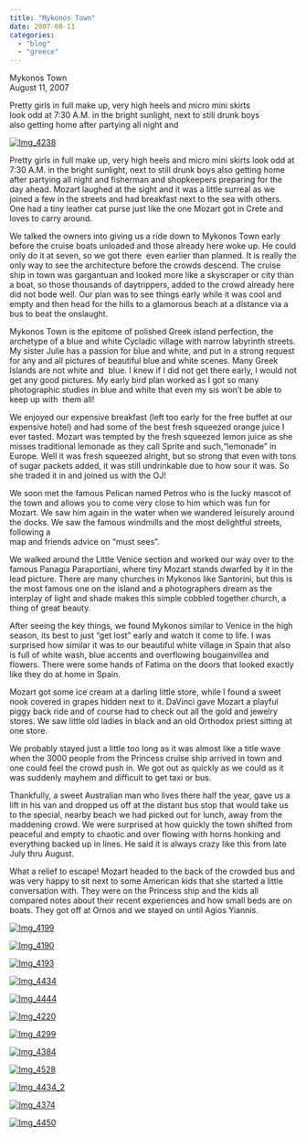 ```yaml
---
title: "Mykonos Town"
date: 2007-08-11
categories: 
  - "blog"
  - "greece"
---
```


Mykonos Town  
August 11, 2007

Pretty girls in full make up, very high heels and micro mini skirts  
look odd at 7:30 A.M. in the bright sunlight, next to still drunk boys  
also getting home after partying all night and

<!--more-->

[![Img_4238](https://pub-ac94b3f306b24c0dba4238943c97f2e1.r2.dev/soultravelers3/images/2008/02/28/img_4238.png "Img_4238")](https://pub-ac94b3f306b24c0dba4238943c97f2e1.r2.dev/photos/uncategorized/2008/02/28/img_4238.png)

Pretty girls in full make up, very high heels and micro mini skirts look odd at 7:30 A.M. in the bright sunlight, next to still drunk boys also getting home after partying all night and fisherman and shopkeepers preparing for the day ahead. Mozart laughed at the sight and it was a little surreal as we joined a few in the streets and had breakfast next to the sea with others. One had a tiny leather cat purse just like the one Mozart got in Crete and loves to carry around.

We talked the owners into giving us a ride down to Mykonos Town early before the cruise boats unloaded and those already here woke up. He could only do it at seven, so we got there  even earlier than planned. It is really the only way to see the architecture before the crowds descend. The cruise ship in town was gargantuan and looked more like a skyscraper or city than a boat, so those thousands of daytrippers, added to the crowd already here did not bode well. Our plan was to see things early while it was cool and empty and then head for the hills to a glamorous beach at a distance via a bus to beat the onslaught.

Mykonos Town is the epitome of polished Greek island perfection, the archetype of a blue and white Cycladic village with narrow labyrinth streets. My sister Julie has a passion for blue and white, and put in a strong request for any and all pictures of beautiful blue and white scenes. Many Greek Islands are not white and  blue. I knew if I did not get there early, I would not get any good pictures. My early bird plan worked as I got so many photographic studies in blue and white that even my sis won’t be able to keep up with  them all!

We enjoyed our expensive breakfast (left too early for the free buffet at our expensive hotel) and had some of the best fresh squeezed orange juice I ever tasted. Mozart was tempted by the fresh squeezed lemon juice as she misses traditional lemonade as they call Sprite and such,“lemonade” in Europe. Well it was fresh squeezed alright, but so strong that even with tons of sugar packets added, it was still undrinkable due to how sour it was. So she traded it in and joined us with the OJ!

We soon met the famous Pelican named Petros who is the lucky mascot of the town and allows you to come very close to him which was fun for Mozart. We saw him again in the water when we wandered leisurely around the docks. We saw the famous windmills and the most delightful streets, following a  
map and friends advice on “must sees”.

We walked around the Little Venice section and worked our way over to the famous Panagia Paraportiani, where tiny Mozart stands dwarfed by it in the lead picture. There are many churches in Mykonos like Santorini, but this is the most famous one on the island and a photographers dream as the interplay of light and shade makes this simple cobbled together church, a thing of great beauty.

After seeing the key things, we found Mykonos similar to Venice in the high season, its best to just “get lost” early and watch it come to life. I was surprised how similar it was to our beautiful white village in Spain that also is full of white wash, blue accents and overflowing bougainvillea and flowers. There were some hands of Fatima on the doors that looked exactly like they do at home in Spain.

Mozart got some ice cream at a darling little store, while I found a sweet nook covered in grapes hidden next to it. DaVinci gave Mozart a playful piggy back ride and of course had to check out all the gold and jewelry stores. We saw little old ladies in black and an old Orthodox priest sitting at one store.

We probably stayed just a little too long as it was almost like a title wave when the 3000 people from the Princess cruise ship arrived in town and one could feel the crowd push in. We got out as quickly as we could as it was suddenly mayhem and difficult to get taxi or bus.

Thankfully, a sweet Australian man who lives there half the year, gave us a lift in his van and dropped us off at the distant bus stop that would take us to the special, nearby beach we had picked out for lunch, away from the maddening crowd. We were surprised at how quickly the town shifted from peaceful and empty to chaotic and over flowing with horns honking and everything backed up in lines. He said it is always crazy like this from late July thru August.

What a relief to escape! Mozart headed to the back of the crowded bus and was very happy to sit next to some American kids that she started a little conversation with. They were on the Princess ship and the kids all compared notes about their recent experiences and how small beds are on boats. They got off at Ornos and we stayed on until Agios Yiannis.

[![Img_4199](https://pub-ac94b3f306b24c0dba4238943c97f2e1.r2.dev/soultravelers3/images/2008/02/28/img_4199.png "Img_4199")](https://pub-ac94b3f306b24c0dba4238943c97f2e1.r2.dev/photos/uncategorized/2008/02/28/img_4199.png)

[![Img_4190](https://pub-ac94b3f306b24c0dba4238943c97f2e1.r2.dev/soultravelers3/images/2008/02/28/img_4190.png "Img_4190")](https://pub-ac94b3f306b24c0dba4238943c97f2e1.r2.dev/photos/uncategorized/2008/02/28/img_4190.png)

[![Img_4193](https://pub-ac94b3f306b24c0dba4238943c97f2e1.r2.dev/soultravelers3/images/2008/02/28/img_4193.png "Img_4193")](https://pub-ac94b3f306b24c0dba4238943c97f2e1.r2.dev/photos/uncategorized/2008/02/28/img_4193.png)

[![Img_4434](https://pub-ac94b3f306b24c0dba4238943c97f2e1.r2.dev/soultravelers3/images/2008/02/28/img_4434.png "Img_4434")](https://pub-ac94b3f306b24c0dba4238943c97f2e1.r2.dev/photos/uncategorized/2008/02/28/img_4434.png)

[![Img_4444](https://pub-ac94b3f306b24c0dba4238943c97f2e1.r2.dev/soultravelers3/images/2008/02/28/img_4444.png "Img_4444")](https://pub-ac94b3f306b24c0dba4238943c97f2e1.r2.dev/photos/uncategorized/2008/02/28/img_4444.png)

[![Img_4220](https://pub-ac94b3f306b24c0dba4238943c97f2e1.r2.dev/soultravelers3/images/2008/02/28/img_4220.png "Img_4220")](https://pub-ac94b3f306b24c0dba4238943c97f2e1.r2.dev/photos/uncategorized/2008/02/28/img_4220.png)

[![Img_4299](https://pub-ac94b3f306b24c0dba4238943c97f2e1.r2.dev/soultravelers3/images/2008/02/28/img_4299.png "Img_4299")](https://pub-ac94b3f306b24c0dba4238943c97f2e1.r2.dev/photos/uncategorized/2008/02/28/img_4299.png)

[![Img_4384](https://pub-ac94b3f306b24c0dba4238943c97f2e1.r2.dev/soultravelers3/images/2008/02/28/img_4384.png "Img_4384")](https://pub-ac94b3f306b24c0dba4238943c97f2e1.r2.dev/photos/uncategorized/2008/02/28/img_4384.png)

[![Img_4528](https://pub-ac94b3f306b24c0dba4238943c97f2e1.r2.dev/soultravelers3/images/2008/02/28/img_4528.png "Img_4528")](https://pub-ac94b3f306b24c0dba4238943c97f2e1.r2.dev/photos/uncategorized/2008/02/28/img_4528.png)

[![Img_4434_2](https://pub-ac94b3f306b24c0dba4238943c97f2e1.r2.dev/soultravelers3/images/2008/02/28/img_4434_2.png "Img_4434_2")](https://pub-ac94b3f306b24c0dba4238943c97f2e1.r2.dev/photos/uncategorized/2008/02/28/img_4434_2.png)

[![Img_4374](https://pub-ac94b3f306b24c0dba4238943c97f2e1.r2.dev/soultravelers3/images/2008/02/28/img_4374.png "Img_4374")](https://pub-ac94b3f306b24c0dba4238943c97f2e1.r2.dev/photos/uncategorized/2008/02/28/img_4374.png)

[![Img_4450](https://pub-ac94b3f306b24c0dba4238943c97f2e1.r2.dev/soultravelers3/images/2008/02/28/img_4450.png "Img_4450")](https://pub-ac94b3f306b24c0dba4238943c97f2e1.r2.dev/photos/uncategorized/2008/02/28/img_4450.png)
